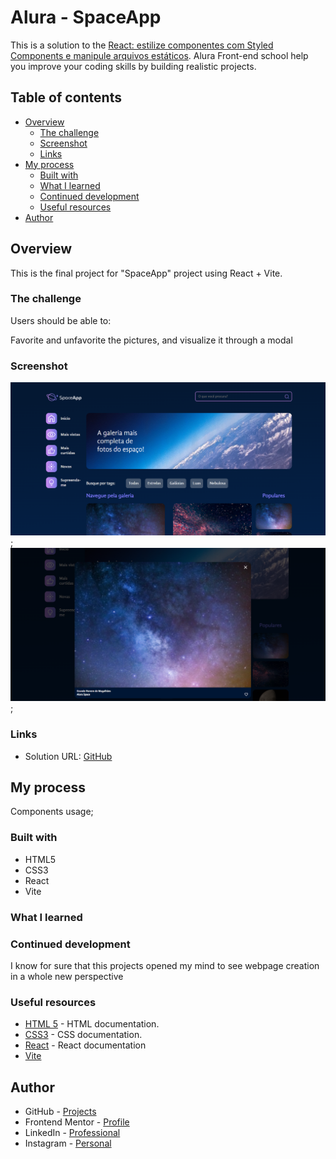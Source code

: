 # Alura - SpaceApp
 
This is a solution to the [React: estilize componentes com Styled Components e manipule arquivos estáticos](https://cursos.alura.com.br/course/react-estilize-componentes-styled-components-manipule-arquivos-estaticos). Alura Front-end school help you improve your coding skills by building realistic projects.  

## Table of contents

- [Overview](#overview)
  - [The challenge](#the-challenge)
  - [Screenshot](#screenshot)
  - [Links](#links)
- [My process](#my-process)
  - [Built with](#built-with)
  - [What I learned](#what-i-learned)
  - [Continued development](#continued-development)
  - [Useful resources](#useful-resources)
- [Author](#author)

## Overview

This is the final project for "SpaceApp" project using React + Vite.

### The challenge

Users should be able to:

Favorite and unfavorite the pictures, and visualize it through a modal

### Screenshot

![Desktop View](./space-app/src/assets/ss/spaceapp.png);
![Modal](./space-app/src/assets/ss/modalView.png);


### Links

- Solution URL: [GitHub](https://github.com/ViniCellist/Alura-SpaceApp)

## My process

Components usage;

### Built with

- HTML5
- CSS3
- React
- Vite

### What I learned


### Continued development

I know for sure that this projects opened my mind to see webpage creation in a whole new perspective

### Useful resources

- [HTML 5](https://developer.mozilla.org/en-US/docs/Web) - HTML documentation.
- [CSS3](https://developer.mozilla.org/pt-BR/docs/Web/CSS) - CSS documentation.
- [React](https://react.dev/learn/installation) - React documentation
- [Vite](https://vitejs.dev/)

## Author

- GitHub - [Projects](https://github.com/ViniCellist)
- Frontend Mentor - [Profile](https://www.frontendmentor.io/profile/ViniCellist)
- LinkedIn - [Professional](https://www.linkedin.com/in/viniciussouzaduarte/)
- Instagram - [Personal](https://www.instagram.com/vinicius_duartesd/)
